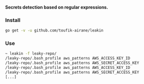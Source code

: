 **Secrets detection based on regular expressions.**

### Install
```bash
go get -v -u github.com/toufik-airane/leakin
```

### Use
```bash
~ leakin -f leaky-repo/
/leaky-repo/.bash_profile aws_patterns AWS_ACCESS_KEY_ID
/leaky-repo/.bash_profile aws_patterns AWS_SECRET_ACCESS_KEY
/leaky-repo/.bash_profile aws_patterns AWS_ACCESS_KEY_ID
/leaky-repo/.bash_profile aws_patterns AWS_SECRET_ACCESS_KEY
[...]
```
